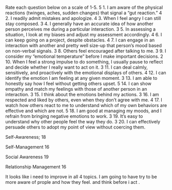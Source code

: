 Rate each question below on a scale of 1-5. 
5 1. I am aware of the physical reactions (twinges, aches, sudden changes) that signal a “gut reaction.” 
4 2. I readily admit mistakes and apologize.
4 3. When I feel angry I can still stay composed.
3 4. I generally have an accurate idea of how another person perceives me during a particular interaction. 
3 5. In assessing a situation, I look at my biases and adjust my assessment accordingly. 
4 6. I can keep going on a project, despite obstacles. 
4 7. I can engage in an interaction with another and pretty well size-up that person’s mood based on non-verbal signals. 
3 8. Others feel encouraged after talking to me. 
3 9. I consider my “emotional temperature” before I make important decisions. 
2 10. When I feel a strong impulse to do something, I usually pause to reflect and decide whether I really want to act on it.
3 11. I can deal calmly, sensitively, and proactively with the emotional displays of others. 
4 12. I can identify the emotion I am feeling at any given moment. 
3 13. I am able to honestly say how I feel without getting others upset. 
5 14. I can show empathy and match my feelings with those of another person in an interaction.
3 15. I think about the emotions behind my actions. 
3 16. I am respected and liked by others, even when they don’t agree with me. 
4 17. I watch how others react to me to understand which of my own behaviors are effective and which are not.
5 18. I am good at managing my moods, and I refrain from bringing negative emotions to work. 
3 19. It’s easy to understand why other people feel the way they do.
3  20. I can effectively persuade others to adopt my point of view without coercing them. 

Self-Awareness; 18

Self-Management 16

Social Awareness 19

Relationship Management 16

It looks like i need to improve in all 4 topics.
I am going to have try to be more aware of prople and how they feel. and think before i act .
